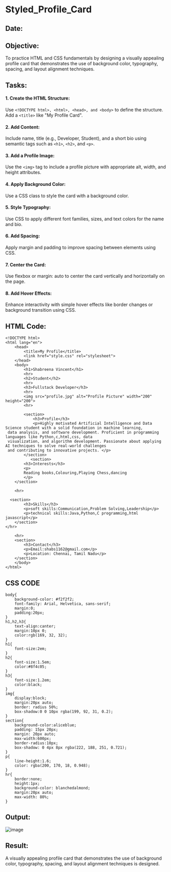 # Styled_Profile_Card
## Date:

## Objective:
To practice HTML and CSS fundamentals by designing a visually appealing profile card that demonstrates the use of background color, typography, spacing, and layout alignment techniques.

## Tasks:
#### 1. Create the HTML Structure:
Use ```<!DOCTYPE html>, <html>, <head>, and <body>``` to define the structure.
Add a ```<title>``` like "My Profile Card".

#### 2. Add Content:
Include name, title (e.g., Developer, Student), and a short bio using semantic tags such as ```<h1>```, ```<h2>```, and ```<p>```.

#### 3. Add a Profile Image:
Use the ```<img>``` tag to include a profile picture with appropriate alt, width, and height attributes.

#### 4. Apply Background Color:
Use a CSS class to style the card with a background color.

#### 5. Style Typography:
Use CSS to apply different font families, sizes, and text colors for the name and bio.

#### 6. Add Spacing:
Apply margin and padding to improve spacing between elements using CSS.

#### 7. Center the Card:
Use flexbox or margin: auto to center the card vertically and horizontally on the page.

#### 8. Add Hover Effects:
Enhance interactivity with simple hover effects like border changes or background transition using CSS.

## HTML Code:
```
<!DOCTYPE html>
<html lang="en">
    <head>
        <title>My Profile</title>
        <link href="style.css" rel="stylesheet">
    </head>
    <body>
        <h1>Shabreena Vincent</h1>
        <hr>
        <h2>Student</h2>
        <hr>
        <h3>Fullstack Developer</h3>
        <hr>
        <img src="profile.jpg" alt="Profile Picture" width="200" height="200">
        <hr>
        
        <section>
            <h3>Profile</h3>
            <p>Highly motivated Artificial Intelligence and Data Science student with a solid foundation in machine learning,
 data analysis, and software development. Proficient in programming languages like Python,c,html,css, data
 visualization, and algorithm development. Passionate about applying AI techniques to solve real-world challenges
 and contributing to innovative projects. </p>
        </section>
           <section>
        <h3>Interests</h3>
        <p>
        Reading books,Colouring,Playing Chess,dancing
        </p>
    </section>

    <hr>

  <section>
        <h3>Skills</h3>
        <p>soft skills:Communication,Problem Solving,Leadership</p>
        <p>technical skills:Java,Python,C programming,html javascript</p>
    </section>
</hr>

    <hr>
    <section>
        <h3>Contact</h3>
        <p>Email:shabs1162@gmail.com</p>
        <p>Location: Chennai, Tamil Nadu</p>
    </section>
    </body>
</html>
```
## CSS CODE
```
body{
    background-color: #f2f2f2;
    font-family: Arial, Helvetica, sans-serif;
    margin:0;
    padding:20px;
}
h1,h2,h3{
    text-align:canter;
    margin:10px 0;
    color:rgb(169, 32, 32);
}
h1{
    font-size:2em;
}
h2{
    font-size:1.5em;
    color:#8f4c05;
}
h3{
    font-size:1.2em;
    color:black;
}
img{
    display:block;
    margin:20px auto;
    border: radius 50%;
    box-shadow:0 0 10px rgba(199, 92, 31, 0.2);
}
section{
    background-color:aliceblue;
    padding: 15px 20px;
    margin: 20px auto;
    max-width:600px;
    border-radius:10px;
    box-shadow: 0 4px 8px rgba(222, 188, 251, 0.721);
}
p{
    line-height:1.6;
    color: rgba(200, 170, 18, 0.948);
}
hr{
    border:none;
    height:1px;
    background-color: blanchedalmond;
    margin:20px auto;
    max-width: 80%;
}
```

## Output:
![image](https://github.com/user-attachments/assets/35210357-56b2-47c0-a680-a791b4f8959b)


## Result:
A visually appealing profile card that demonstrates the use of background color, typography, spacing, and layout alignment techniques is designed.
